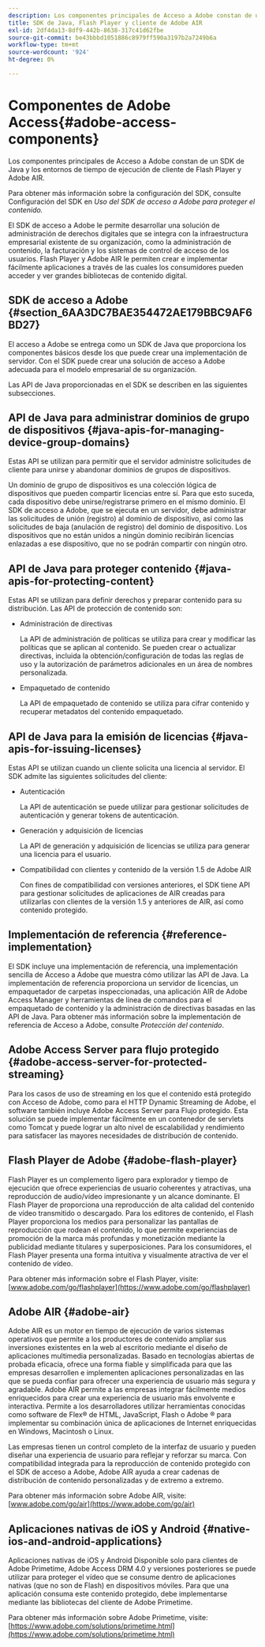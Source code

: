 ```yaml
---
description: Los componentes principales de Acceso a Adobe constan de un SDK de Java y los entornos de tiempo de ejecución de cliente de Flash Player y Adobe AIR.
title: SDK de Java, Flash Player y cliente de Adobe AIR
exl-id: 2df4da13-8df9-442b-8638-317c41d62fbe
source-git-commit: be43bbbd1051886c8979ff590a3197b2a7249b6a
workflow-type: tm+mt
source-wordcount: '924'
ht-degree: 0%

---
```


# Componentes de Adobe Access{#adobe-access-components}

Los componentes principales de Acceso a Adobe constan de un SDK de Java y los entornos de tiempo de ejecución de cliente de Flash Player y Adobe AIR.

Para obtener más información sobre la configuración del SDK, consulte Configuración del SDK en *Uso del SDK de acceso a Adobe para proteger el contenido.*

El SDK de acceso a Adobe le permite desarrollar una solución de administración de derechos digitales que se integra con la infraestructura empresarial existente de su organización, como la administración de contenido, la facturación y los sistemas de control de acceso de los usuarios. Flash Player y Adobe AIR le permiten crear e implementar fácilmente aplicaciones a través de las cuales los consumidores pueden acceder y ver grandes bibliotecas de contenido digital.

## SDK de acceso a Adobe {#section_6AA3DC7BAE354472AE179BBC9AF6BD27}

El acceso a Adobe se entrega como un SDK de Java que proporciona los componentes básicos desde los que puede crear una implementación de servidor. Con el SDK puede crear una solución de acceso a Adobe adecuada para el modelo empresarial de su organización.

Las API de Java proporcionadas en el SDK se describen en las siguientes subsecciones.

## API de Java para administrar dominios de grupo de dispositivos {#java-apis-for-managing-device-group-domains}

Estas API se utilizan para permitir que el servidor administre solicitudes de cliente para unirse y abandonar dominios de grupos de dispositivos.

Un dominio de grupo de dispositivos es una colección lógica de dispositivos que pueden compartir licencias entre sí. Para que esto suceda, cada dispositivo debe unirse/registrarse primero en el mismo dominio. El SDK de acceso a Adobe, que se ejecuta en un servidor, debe administrar las solicitudes de unión (registro) al dominio de dispositivo, así como las solicitudes de baja (anulación de registro) del dominio de dispositivo. Los dispositivos que no están unidos a ningún dominio recibirán licencias enlazadas a ese dispositivo, que no se podrán compartir con ningún otro.

## API de Java para proteger contenido {#java-apis-for-protecting-content}

Estas API se utilizan para definir derechos y preparar contenido para su distribución. Las API de protección de contenido son:

* Administración de directivas

   La API de administración de políticas se utiliza para crear y modificar las políticas que se aplican al contenido. Se pueden crear o actualizar directivas, incluida la obtención/configuración de todas las reglas de uso y la autorización de parámetros adicionales en un área de nombres personalizada.

* Empaquetado de contenido

   La API de empaquetado de contenido se utiliza para cifrar contenido y recuperar metadatos del contenido empaquetado.

## API de Java para la emisión de licencias {#java-apis-for-issuing-licenses}

Estas API se utilizan cuando un cliente solicita una licencia al servidor. El SDK admite las siguientes solicitudes del cliente:

* Autenticación

   La API de autenticación se puede utilizar para gestionar solicitudes de autenticación y generar tokens de autenticación.

* Generación y adquisición de licencias

   La API de generación y adquisición de licencias se utiliza para generar una licencia para el usuario.

* Compatibilidad con clientes y contenido de la versión 1.5 de Adobe AIR

   Con fines de compatibilidad con versiones anteriores, el SDK tiene API para gestionar solicitudes de aplicaciones de AIR creadas para utilizarlas con clientes de la versión 1.5 y anteriores de AIR, así como contenido protegido.

## Implementación de referencia {#reference-implementation}

El SDK incluye una implementación de referencia, una implementación sencilla de Acceso a Adobe que muestra cómo utilizar las API de Java. La implementación de referencia proporciona un servidor de licencias, un empaquetador de carpetas inspeccionadas, una aplicación AIR de Adobe Access Manager y herramientas de línea de comandos para el empaquetado de contenido y la administración de directivas basadas en las API de Java. Para obtener más información sobre la implementación de referencia de Acceso a Adobe, consulte *Protección del contenido*.

## Adobe Access Server para flujo protegido {#adobe-access-server-for-protected-streaming}

Para los casos de uso de streaming en los que el contenido está protegido con Acceso de Adobe, como para el HTTP Dynamic Streaming de Adobe, el software también incluye Adobe Access Server para Flujo protegido. Esta solución se puede implementar fácilmente en un contenedor de servlets como Tomcat y puede lograr un alto nivel de escalabilidad y rendimiento para satisfacer las mayores necesidades de distribución de contenido.

## Flash Player de Adobe {#adobe-flash-player}

Flash Player es un complemento ligero para explorador y tiempo de ejecución que ofrece experiencias de usuario coherentes y atractivas, una reproducción de audio/vídeo impresionante y un alcance dominante. El Flash Player de proporciona una reproducción de alta calidad del contenido de vídeo transmitido o descargado. Para los editores de contenido, el Flash Player proporciona los medios para personalizar las pantallas de reproducción que rodean el contenido, lo que permite experiencias de promoción de la marca más profundas y monetización mediante la publicidad mediante titulares y superposiciones. Para los consumidores, el Flash Player presenta una forma intuitiva y visualmente atractiva de ver el contenido de vídeo.

Para obtener más información sobre el Flash Player, visite: [www.adobe.com/go/flashplayer](https://www.adobe.com/go/flashplayer)

## Adobe AIR {#adobe-air}

Adobe AIR es un motor en tiempo de ejecución de varios sistemas operativos que permite a los productores de contenido ampliar sus inversiones existentes en la web al escritorio mediante el diseño de aplicaciones multimedia personalizadas. Basado en tecnologías abiertas de probada eficacia, ofrece una forma fiable y simplificada para que las empresas desarrollen e implementen aplicaciones personalizadas en las que se pueda confiar para ofrecer una experiencia de usuario más segura y agradable. Adobe AIR permite a las empresas integrar fácilmente medios enriquecidos para crear una experiencia de usuario más envolvente e interactiva. Permite a los desarrolladores utilizar herramientas conocidas como software de Flex® de HTML, JavaScript, Flash o Adobe ® para implementar su combinación única de aplicaciones de Internet enriquecidas en Windows, Macintosh o Linux.

Las empresas tienen un control completo de la interfaz de usuario y pueden diseñar una experiencia de usuario para reflejar y reforzar su marca. Con compatibilidad integrada para la reproducción de contenido protegido con el SDK de acceso a Adobe, Adobe AIR ayuda a crear cadenas de distribución de contenido personalizadas y de extremo a extremo.

Para obtener más información sobre Adobe AIR, visite: [www.adobe.com/go/air](https://www.adobe.com/go/air)

## Aplicaciones nativas de iOS y Android {#native-ios-and-android-applications}

Aplicaciones nativas de iOS y Android Disponible solo para clientes de Adobe Primetime, Adobe Access DRM 4.0 y versiones posteriores se puede utilizar para proteger el vídeo que se consume dentro de aplicaciones nativas (que no son de Flash) en dispositivos móviles. Para que una aplicación consuma este contenido protegido, debe implementarse mediante las bibliotecas del cliente de Adobe Primetime.

Para obtener más información sobre Adobe Primetime, visite: [https://www.adobe.com/solutions/primetime.html](https://www.adobe.com/solutions/primetime.html)
